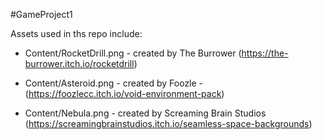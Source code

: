 #GameProject1

Assets used in ths repo include:

* Content/RocketDrill.png - created by The Burrower (https://the-burrower.itch.io/rocketdrill)

* Content/Asteroid.png - created by Foozle - (https://foozlecc.itch.io/void-environment-pack)

* Content/Nebula.png - created by Screaming Brain Studios (https://screamingbrainstudios.itch.io/seamless-space-backgrounds)
